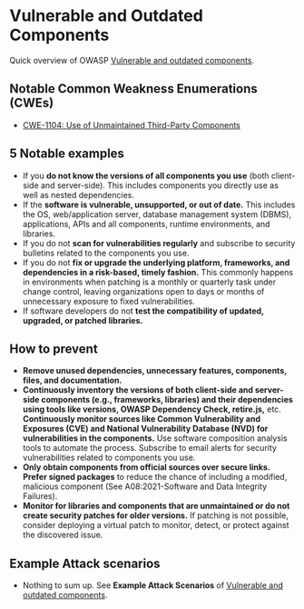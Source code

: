 # Vulnerable and Outdated Components
Quick overview of OWASP [Vulnerable and outdated components](https://owasp.org/Top10/A06_2021-Vulnerable_and_Outdated_Components/).

## Notable Common Weakness Enumerations (CWEs)
- [CWE-1104: Use of Unmaintained Third-Party Components](https://cwe.mitre.org/data/definitions/1104.html)


## 5 Notable examples
- If you **do not know the versions of all components you use** (both client-side and server-side). This includes components you directly use as well as nested dependencies.
- If the **software is vulnerable, unsupported, or out of date.** This includes the OS, web/application server, database management system (DBMS), applications, APIs and all components, runtime environments, and libraries.
- If you do not **scan for vulnerabilities regularly** and subscribe to security bulletins related to the components you use.
- If you do not **fix or upgrade the underlying platform, frameworks, and dependencies in a risk-based, timely fashion.** This commonly happens in environments when patching is a monthly or quarterly task under change control, leaving organizations open to days or months of unnecessary exposure to fixed vulnerabilities.
- If software developers do not **test the compatibility of updated, upgraded, or patched libraries.**


## How to prevent
- **Remove unused dependencies, unnecessary features, components, files, and documentation.**
- **Continuously inventory the versions of both client-side and server-side components (e.g., frameworks, libraries) and their dependencies using tools like versions, OWASP Dependency Check, retire.js,** etc. **Continuously monitor sources like Common Vulnerability and Exposures (CVE) and National Vulnerability Database (NVD) for vulnerabilities in the components.** Use software composition analysis tools to automate the process. Subscribe to email alerts for security vulnerabilities related to components you use.
- **Only obtain components from official sources over secure links.** **Prefer signed packages** to reduce the chance of including a modified, malicious component (See A08:2021-Software and Data Integrity Failures).
- **Monitor for libraries and components that are unmaintained or do not create security patches for older versions.** If patching is not possible, consider deploying a virtual patch to monitor, detect, or protect against the discovered issue.


## Example Attack scenarios
- Nothing to sum up. See **Example Attack Scenarios** of [Vulnerable and outdated components](https://owasp.org/Top10/A06_2021-Vulnerable_and_Outdated_Components/).
